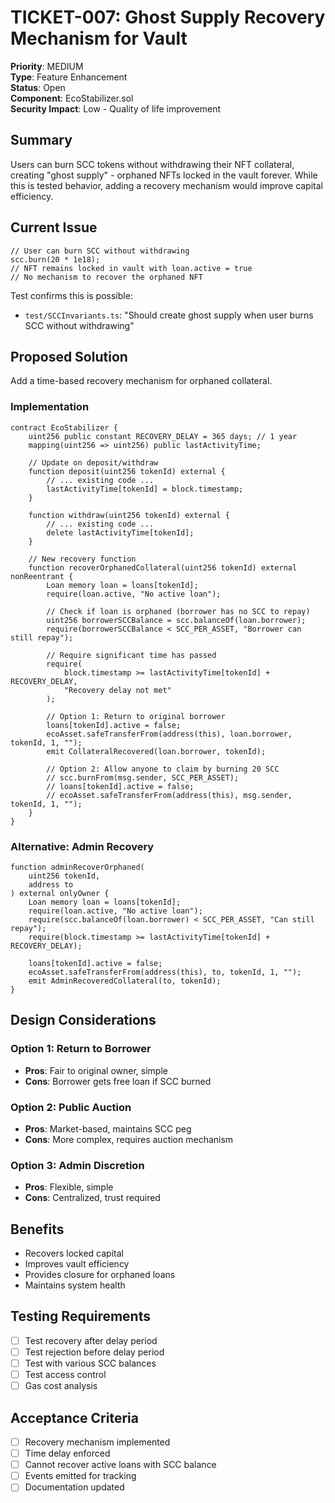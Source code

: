 # TICKET-007: Ghost Supply Recovery Mechanism for Vault

**Priority**: MEDIUM  
**Type**: Feature Enhancement  
**Status**: Open  
**Component**: EcoStabilizer.sol  
**Security Impact**: Low - Quality of life improvement  

## Summary
Users can burn SCC tokens without withdrawing their NFT collateral, creating "ghost supply" - orphaned NFTs locked in the vault forever. While this is tested behavior, adding a recovery mechanism would improve capital efficiency.

## Current Issue
```solidity
// User can burn SCC without withdrawing
scc.burn(20 * 1e18);
// NFT remains locked in vault with loan.active = true
// No mechanism to recover the orphaned NFT
```

Test confirms this is possible:
- `test/SCCInvariants.ts`: "Should create ghost supply when user burns SCC without withdrawing"

## Proposed Solution
Add a time-based recovery mechanism for orphaned collateral.

### Implementation

```solidity
contract EcoStabilizer {
    uint256 public constant RECOVERY_DELAY = 365 days; // 1 year
    mapping(uint256 => uint256) public lastActivityTime;
    
    // Update on deposit/withdraw
    function deposit(uint256 tokenId) external {
        // ... existing code ...
        lastActivityTime[tokenId] = block.timestamp;
    }
    
    function withdraw(uint256 tokenId) external {
        // ... existing code ...
        delete lastActivityTime[tokenId];
    }
    
    // New recovery function
    function recoverOrphanedCollateral(uint256 tokenId) external nonReentrant {
        Loan memory loan = loans[tokenId];
        require(loan.active, "No active loan");
        
        // Check if loan is orphaned (borrower has no SCC to repay)
        uint256 borrowerSCCBalance = scc.balanceOf(loan.borrower);
        require(borrowerSCCBalance < SCC_PER_ASSET, "Borrower can still repay");
        
        // Require significant time has passed
        require(
            block.timestamp >= lastActivityTime[tokenId] + RECOVERY_DELAY,
            "Recovery delay not met"
        );
        
        // Option 1: Return to original borrower
        loans[tokenId].active = false;
        ecoAsset.safeTransferFrom(address(this), loan.borrower, tokenId, 1, "");
        emit CollateralRecovered(loan.borrower, tokenId);
        
        // Option 2: Allow anyone to claim by burning 20 SCC
        // scc.burnFrom(msg.sender, SCC_PER_ASSET);
        // loans[tokenId].active = false;
        // ecoAsset.safeTransferFrom(address(this), msg.sender, tokenId, 1, "");
    }
}
```

### Alternative: Admin Recovery
```solidity
function adminRecoverOrphaned(
    uint256 tokenId,
    address to
) external onlyOwner {
    Loan memory loan = loans[tokenId];
    require(loan.active, "No active loan");
    require(scc.balanceOf(loan.borrower) < SCC_PER_ASSET, "Can still repay");
    require(block.timestamp >= lastActivityTime[tokenId] + RECOVERY_DELAY);
    
    loans[tokenId].active = false;
    ecoAsset.safeTransferFrom(address(this), to, tokenId, 1, "");
    emit AdminRecoveredCollateral(to, tokenId);
}
```

## Design Considerations

### Option 1: Return to Borrower
- **Pros**: Fair to original owner, simple
- **Cons**: Borrower gets free loan if SCC burned

### Option 2: Public Auction
- **Pros**: Market-based, maintains SCC peg
- **Cons**: More complex, requires auction mechanism

### Option 3: Admin Discretion
- **Pros**: Flexible, simple
- **Cons**: Centralized, trust required

## Benefits
- Recovers locked capital
- Improves vault efficiency
- Provides closure for orphaned loans
- Maintains system health

## Testing Requirements
- [ ] Test recovery after delay period
- [ ] Test rejection before delay period
- [ ] Test with various SCC balances
- [ ] Test access control
- [ ] Gas cost analysis

## Acceptance Criteria
- [ ] Recovery mechanism implemented
- [ ] Time delay enforced
- [ ] Cannot recover active loans with SCC balance
- [ ] Events emitted for tracking
- [ ] Documentation updated
